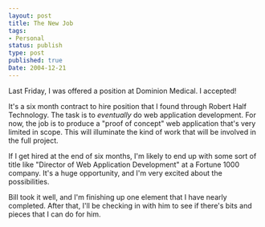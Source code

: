 ```yaml
---
layout: post
title: The New Job
tags:
- Personal
status: publish
type: post
published: true
Date: 2004-12-21
---
```


Last Friday, I was offered a position at Dominion Medical.  I accepted!

It's a six month contract to hire position that I found through Robert Half Technology.  The task is to *eventually* do web application development.  For now, the job is to produce a "proof of concept" web application that's very limited in scope.  This will illuminate the kind of work that will be involved in the full project.

If I get hired at the end of six months, I'm likely to end up with some sort of title like "Director of Web Application Development" at a Fortune 1000 company.  It's a huge opportunity, and I'm very excited about the possibilities.

Bill took it well, and I'm finishing up one element that I have nearly completed.  After that, I'll be checking in with him to see if there's bits and pieces that I can do for him.
